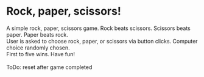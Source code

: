 <h1>Rock, paper, scissors!</h1>
A simple rock, paper, scissors game. Rock beats scissors. Scissors beats paper. Paper beats rock.<br>
User is asked to choose rock, paper, or scissors via button clicks. Computer choice randomly chosen.<br>
First to five wins. Have fun!
<br>
<br>
ToDo: reset after game completed